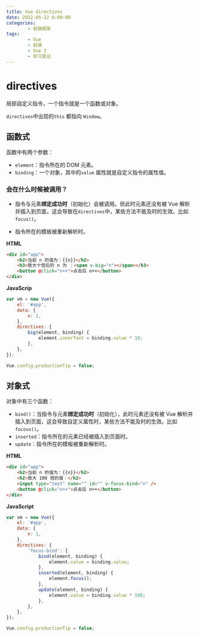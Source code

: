 ```yaml
---
title: Vue directives
date: 2022-05-22 6:00:00
categories:
        - 前端框架
tags:
        - Vue
        - 前端
        - Vue 2
        - 学习笔记
---
```


# directives

局部自定义指令，一个指令就是一个函数或对象。

`directives`中出现的`this` 都指向 `Window`。

## 函数式

函数中有两个参数：

- `element`：指令所在的 DOM 元素。
- `binding`：一个对象，其中的`value` 属性就是自定义指令的属性值。

### 会在什么时候被调用？

- 指令与元素**绑定成功时**（初始化）会被调用。但此时元素还没有被 Vue 解析并插入到页面，这会导致在`directives`中，某些方法不能及时的生效。比如`focus()`。

- 指令所在的模板被重新解析时。

**HTML**

```html
<div id="app">
	<h2>当前 n 的值为：{{n}}</h2>
	<h3>放大十倍后的 n 为 ：<span v-big="n"></span></h3>
	<button @click="n++">点击后 n++</button>
</div>
```

**JavaScrip**

```js
var vm = new Vue({
	el: '#app',
	data: {
		n: 1,
	},
	directives: {
		big(element, binding) {
			element.innerText = binding.value * 10;
		},
	},
});

Vue.config.productionTip = false;
```

## 对象式

对象中有三个函数：

- `bind()`：当指令与元素**绑定成功时**（初始化），此时元素还没有被 Vue 解析并插入到页面，这会导致自定义属性时，某些方法不能及时的生效。比如`focous()`。
- `inserted`：指令所在的元素已经被插入到页面时。
- `update`：指令所在的模板被重新解析时。

**HTML**

```html
<div id="app">
	<h2>当前 n 的值为：{{n}}</h2>
	<h2>放大 100 倍的值：</h2>
	<input type="text" name="" id="" v-focus-bind="n" />
	<button @click="n++">点击后 n++</button>
</div>
```

**JavaScript**

```JavaScript
var vm = new Vue({
	el: '#app',
	data: {
		n: 1,
	},
	directives: {
		'focus-bind': {
			bind(element, binding) {
				element.value = binding.value;
			},
			inserted(element, binding) {
				element.focus();
			},
			update(element, binding) {
				element.value = binding.value * 100;
			},
		},
	},
});

Vue.config.productionTip = false;

```
